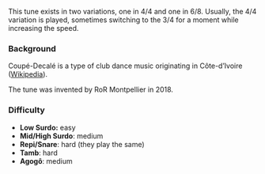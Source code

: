 This tune exists in two variations, one in 4/4 and one in 6/8. Usually, the 4/4 variation is played, sometimes switching
to the 3/4 for a moment while increasing the speed.

### Background

Coupé-Decalé is a type of club dance music originating in Côte-d’Ivoire ([Wikipedia](https://en.wikipedia.org/wiki/Coup%C3%A9-D%C3%A9cal%C3%A9)).

The tune was invented by RoR Montpellier in 2018.

### Difficulty

* **Low Surdo:** easy
* **Mid/High Surdo**: medium
* **Repi/Snare**: hard (they play the same)
* **Tamb**: hard
* **Agogô**: medium